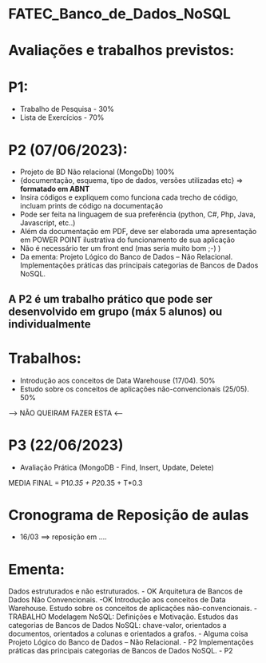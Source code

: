 # FATEC_Banco_de_Dados_NoSQL

# Avaliações e trabalhos previstos:

# P1:
- Trabalho de Pesquisa - 30%
- Lista de Exercícios - 70%
 

# P2 (07/06/2023): 
- Projeto de BD Não relacional (MongoDb) 100%
- {documentação, esquema, tipo de dados, versões utilizadas etc} => **formatado em ABNT**
- Insira códigos e expliquem como funciona cada trecho de código, incluam prints de código na documentação
- Pode ser feita na linguagem de sua preferência (python, C#, Php, Java, Javascript, etc..)
- Além da documentação em PDF, deve ser elaborada uma apresentação em POWER POINT ilustrativa do funcionamento de sua aplicação
- Não é necessário ter um front end (mas seria muito bom ;-) )
- Da ementa: Projeto Lógico do Banco de Dados – Não Relacional. Implementações práticas das principais categorias de Bancos de Dados NoSQL.

## A P2 é um trabalho prático que pode ser desenvolvido em grupo (máx 5 alunos) ou individualmente

# Trabalhos:
- Introdução aos conceitos de Data Warehouse (17/04). 50%
- Estudo sobre os conceitos de aplicações não-convencionais (25/05). 50%



--> NÃO QUEIRAM FAZER ESTA <--
# P3 (22/06/2023)
- Avaliação Prática (MongoDB - Find, Insert, Update, Delete)


MEDIA FINAL = P1*0.35 + P2*0.35 + T*0.3

# Cronograma de Reposição de aulas
- 16/03 ==> reposição em ....



# Ementa:  
Dados estruturados e não estruturados. - OK 
Arquitetura de Bancos de Dados Não Convencionais. -OK 
Introdução aos conceitos de Data Warehouse. 
Estudo sobre os conceitos de aplicações não-convencionais. - TRABALHO
Modelagem NoSQL: Definições e Motivação. 
Estudos das categorias de Bancos de Dados NoSQL: chave-valor, orientados a documentos, orientados a colunas e orientados a grafos. - Alguma coisa
Projeto Lógico do Banco de Dados – Não Relacional. - P2
Implementações práticas das principais categorias de Bancos de Dados NoSQL. - P2
